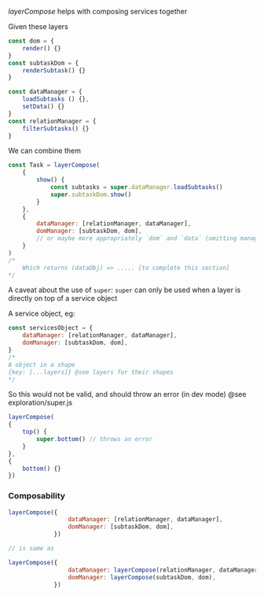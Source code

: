 _layerCompose_ helps with composing services together

Given these layers
```javascript
const dom = {
    render() {}
}
const subtaskDom = {
    renderSubtask() {}
}

const dataManager = {
    loadSubtasks () {},
    setData() {}
}
const relationManager = {
    filterSubtasks() {}
}
```

We can combine them
```javascript
const Task = layerCompose(
    {
        show() {
            const subtasks = super.dataManager.loadSubtasks()
            super.subtaskDom.show()
        }       
    },
    {
        dataManager: [relationManager, dataManager],
        domManager: [subtaskDom, dom],
        // or maybe more appropriately `dom` and `data` (omitting manager) 
    }
)
/*
    Which returns (dataObj) => ..... [to complete this section]
*/ 
```

A caveat about the use of `super`:
`super` can only be used when a layer is directly on top of a service object

A service object, eg:
```javascript
const servicesObject = {
    dataManager: [relationManager, dataManager],
    domManager: [subtaskDom, dom],
}
/*
A object in a shape
{key: [...layers]} @see layers for their shapes
*/
```

So this would not be valid, and should throw an error (in dev mode)
@see exploration/super.js
```javascript
layerCompose(
{
    top() {
        super.bottom() // throws an error
    }
}, 
{
    bottom() {}
})
```


### Composability
```javascript
layerCompose({
                 dataManager: [relationManager, dataManager],
                 domManager: [subtaskDom, dom],
             })

// is same as

layerCompose({
                 dataManager: layerCompose(relationManager, dataManager),
                 domManager: layerCompose(subtaskDom, dom),
             })

```

